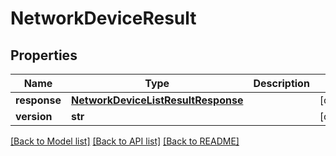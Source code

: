 # NetworkDeviceResult

## Properties
Name | Type | Description | Notes
------------ | ------------- | ------------- | -------------
**response** | [**NetworkDeviceListResultResponse**](NetworkDeviceListResultResponse.md) |  | [optional] 
**version** | **str** |  | [optional] 

[[Back to Model list]](../README.md#documentation-for-models) [[Back to API list]](../README.md#documentation-for-api-endpoints) [[Back to README]](../README.md)


